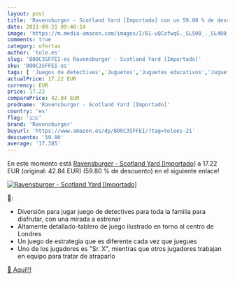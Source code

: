 ```yaml
---
layout: post
title: 'Ravensburger - Scotland Yard [Importado] con un 59.80 % de descuento'
date: 2021-09-21 09:40:14
image: 'https://m.media-amazon.com/images/I/61-uQCafwqS._SL500_._SL400_.jpg'
comments: true
category: ofertas
author: 'tole.es'
slug: 'B00C3SFFEI-es Ravensburger - Scotland Yard [Importado]'
sku: 'B00C3SFFEI-es'
tags: [ 'Juegos de detectives','Juguetes','Juguetes educativos','Juguetes y juegos','ravensburger', ]
actualPrice: 17.22 EUR
currency: EUR
price: 17.22
comparePrice: 42.84 EUR
prodname: 'Ravensburger - Scotland Yard [Importado]'
country: 'es'
flag: '🇪🇸'
brand: 'Ravensburger'
buyurl: 'https://www.amazon.es/dp/B00C3SFFEI/?tag=tolees-21'
descuento: '59.80'
average: '17.385'
---
```


En este momento está [Ravensburger - Scotland Yard [Importado]](https://www.amazon.es/dp/B00C3SFFEI/?tag=tolees-21) a 17.22 EUR (original: 42.84 EUR) (59.80 %  de descuento) en el siguiente enlace!

[![Ravensburger - Scotland Yard [Importado]](https://m.media-amazon.com/images/I/61-uQCafwqS._SL500_._SL400_.jpg)](https://www.amazon.es/dp/B00C3SFFEI/?tag=tolees-21)

🔎:

- Diversión para jugar juego de detectives para toda la familia para disfrutar, con una mirada a estrenar
- Altamente detallado-tablero de juego ilustrado en torno al centro de Londres
- Un juego de estrategia que es diferente cada vez que juegues
- Uno de los jugadores es "Sr. X", mientras que otros jugadores trabajan en equipo para tratar de atraparlo

[🛒 Aquí!!!](https://www.amazon.es/dp/B00C3SFFEI/?tag=tolees-21)
